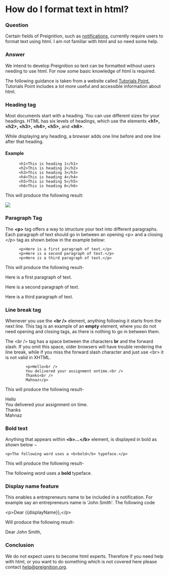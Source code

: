 # How do I format text in html?

### Question

Certain fields of Preignition, such as [notifications](https://program-user-docs.preignition.org/\~/edit/drafts/-LFWwbAsAH6jKOL1M1X\_/users-program-and-advanced/portfolio/resources/notifications), currently require users to format text using html.  I am not familiar with html and so need some help.

### Answer

We intend to develop Preignition so text can be formatted without users needing to use html.  For now some basic knowledge of html is required.

The following guidance is taken from a website called [Tutorials Point.](https://www.tutorialspoint.com/html/html\_basic\_tags.htm)  Tutorials Point includes a lot more useful and accessible information about html. &#x20;

### Heading tag

Most documents start with a heading. You can use different sizes for your headings. HTML has six levels of headings, which use the elements **\<h1>, \<h2>, \<h3>, \<h4>, \<h5>,** and **\<h6>**.&#x20;

While displaying any heading, a browser adds one line before and one line after that heading.

#### Example

```
      <h1>This is heading 1</h1>
      <h2>This is heading 2</h2>
      <h3>This is heading 3</h3>
      <h4>This is heading 4</h4>
      <h5>This is heading 5</h5>
      <h6>This is heading 6</h6>  
```

This will produce the following result:

![](<../.gitbook/assets/image (138).png>)

### Paragraph Tag

The **\<p>** tag offers a way to structure your text into different paragraphs. Each paragraph of text should go in between an opening \<p> and a closing \</p> tag as shown below in the example below:



```
      <p>Here is a first paragraph of text.</p>
      <p>Here is a second paragraph of text.</p>
      <p>Here is a third paragraph of text.</p>
```

&#x20;This will produce the following result-

Here is a first paragraph of text.

Here is a second paragraph of text.

Here is a third paragraph of text.

### Line break tag

Whenever you use the **\<br />** element, anything following it starts from the next line. This tag is an example of an **empty** element, where you do not need opening and closing tags, as there is nothing to go in between them.

The \<br /> tag has a space between the characters **br** and the forward slash. If you omit this space, older browsers will have trouble rendering the line break, while if you miss the forward slash character and just use \<br> it is not valid in XHTML.

```
         <p>Hello<br />
         You delivered your assignment ontime.<br />
         Thanks<br />
         Mahnaz</p>
```

This will produce the following result-

Hello\
You delivered your assignment on time.\
Thanks\
Mahnaz

### Bold text

Anything that appears within **\<b>...\</b>** element, is displayed in bold as shown below −

```
<p>The following word uses a <b>bold</b> typeface.</p>
```

This will produce the following result-

The following word uses a **bold** typeface.

### Display name feature

This enables a entrepreneurs name to be included in a notification.  For example say an entrepreneurs name is 'John Smith'.  The following code

\<p>Dear {{displayName}},\</p>

Will produce the following result-

Dear John Smith,

### Conclusion

We do not expect users to become html experts.  Therefore if you need help with html, or you want to do something which is not covered here please contact help@preignition.org.
